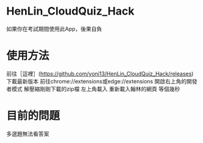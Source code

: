 # HenLin_CloudQuiz_Hack

如果你在考試期間使用此App，後果自負

#  使用方法
前往［這裡］(https://github.com/yoni13/HenLin_CloudQuiz_Hack/releases)下載最新版本
前往chrome://extensions或edge://extensions
開啟右上角的開發者模式
解壓縮剛剛下載的zip檔
左上角載入
重新載入翰林的網頁
等個幾秒
# 目前的問題
多選題無法看答案
